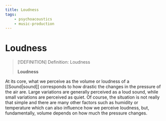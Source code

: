 ```yaml
---
title: Loudness
tags:
    - psychoacoustics
    - music-production
---
```


# Loudness

>[!DEFINITION] Definition: Loudness
>
>**Loudness** 
>

At its core, what we perceive as the volume or loudness of a [[Sound|sound]] corresponds to how drastic the changes in the pressure of the air are. Large variations are generally perceived as a loud sound, while small variations are perceived as quiet. Of course, the situation is not really that simple and there are many other factors such as humidity or temperature which can also influence how we perceive loudness, but, fundamentally, volume depends on how much the pressure changes.